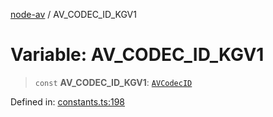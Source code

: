 [node-av](../globals.md) / AV\_CODEC\_ID\_KGV1

# Variable: AV\_CODEC\_ID\_KGV1

> `const` **AV\_CODEC\_ID\_KGV1**: [`AVCodecID`](../type-aliases/AVCodecID.md)

Defined in: [constants.ts:198](https://github.com/seydx/av/blob/f8631fc881b394300b1479f511d55cf1c370a87f/src/constants/constants.ts#L198)
